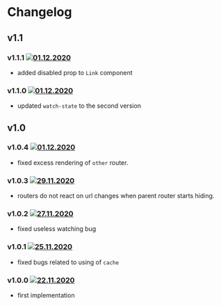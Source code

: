 # Changelog
## v1.1
### v1.1.1 [![01.12.2020](https://img.shields.io/date/1614355520)](https://github.com/d8corp/watch-state-react-router/tree/v1.1.1)
- added disabled prop to `Link` component
### v1.1.0 [![01.12.2020](https://img.shields.io/date/1610395059)](https://github.com/d8corp/watch-state-react-router/tree/v1.1.0)
- updated `watch-state` to the second version
## v1.0
### v1.0.4 [![01.12.2020](https://img.shields.io/date/1606774379)](https://github.com/d8corp/watch-state-react-router/tree/v1.0.4)
- fixed excess rendering of `other` router.
### v1.0.3 [![29.11.2020](https://img.shields.io/date/1606680693)](https://github.com/d8corp/watch-state-react-router/tree/v1.0.3)
- routers do not react on url changes when parent router starts hiding.
### v1.0.2 [![27.11.2020](https://img.shields.io/date/1606501145)](https://github.com/d8corp/watch-state-react-router/tree/v1.0.2)
- fixed useless watching bug
### v1.0.1 [![25.11.2020](https://img.shields.io/date/1606252381)](https://github.com/d8corp/watch-state-react-router/tree/v1.0.1)
- fixed bugs related to using of `cache`
### v1.0.0 [![22.11.2020](https://img.shields.io/date/1606040366)](https://github.com/d8corp/watch-state-react-router/tree/v1.0.0)
- first implementation

